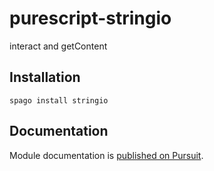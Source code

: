# purescript-stringio
interact and getContent

## Installation

```
spago install stringio
```

## Documentation
Module documentation is [published on Pursuit](http://pursuit.purescript.org/packages/purescript-stringio).